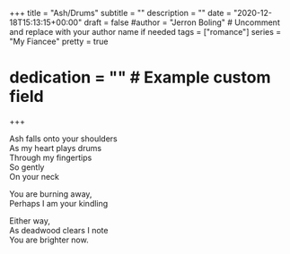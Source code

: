 +++
title = "Ash/Drums"
subtitle = ""
description = ""
date = "2020-12-18T15:13:15+00:00"
draft = false
#author = "Jerron Boling" # Uncomment and replace with your author name if needed
tags = ["romance"]
series = "My Fiancee"
pretty = true
# dedication = "" # Example custom field
+++

Ash falls onto your shoulders  
As my heart plays drums   
Through my fingertips   
So gently  
On your neck

You are burning away,  
Perhaps I am your kindling

Either way,  
As deadwood clears I note  
You are brighter now. 

